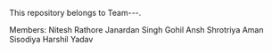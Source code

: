 This repository belongs to Team---.

Members:
Nitesh Rathore
Janardan Singh Gohil
Ansh Shrotriya
Aman Sisodiya
Harshil Yadav
